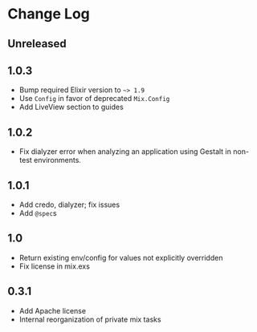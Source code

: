 Change Log
==========

## Unreleased


## 1.0.3

- Bump required Elixir version to `~> 1.9`
- Use `Config` in favor of deprecated `Mix.Config`
- Add LiveView section to guides

## 1.0.2

- Fix dialyzer error when analyzing an application using Gestalt in
  non-test environments.

## 1.0.1

- Add credo, dialyzer; fix issues
- Add `@spec`s

## 1.0

- Return existing env/config for values not explicitly overridden
- Fix license in mix.exs

## 0.3.1

- Add Apache license
- Internal reorganization of private mix tasks
